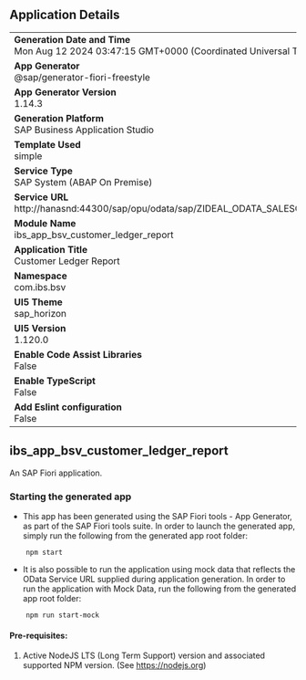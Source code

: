 ## Application Details
|               |
| ------------- |
|**Generation Date and Time**<br>Mon Aug 12 2024 03:47:15 GMT+0000 (Coordinated Universal Time)|
|**App Generator**<br>@sap/generator-fiori-freestyle|
|**App Generator Version**<br>1.14.3|
|**Generation Platform**<br>SAP Business Application Studio|
|**Template Used**<br>simple|
|**Service Type**<br>SAP System (ABAP On Premise)|
|**Service URL**<br>http://hanasnd:44300/sap/opu/odata/sap/ZIDEAL_ODATA_SALESORDER_SRV|
|**Module Name**<br>ibs_app_bsv_customer_ledger_report|
|**Application Title**<br>Customer Ledger Report|
|**Namespace**<br>com.ibs.bsv|
|**UI5 Theme**<br>sap_horizon|
|**UI5 Version**<br>1.120.0|
|**Enable Code Assist Libraries**<br>False|
|**Enable TypeScript**<br>False|
|**Add Eslint configuration**<br>False|

## ibs_app_bsv_customer_ledger_report

An SAP Fiori application.

### Starting the generated app

-   This app has been generated using the SAP Fiori tools - App Generator, as part of the SAP Fiori tools suite.  In order to launch the generated app, simply run the following from the generated app root folder:

```
    npm start
```

- It is also possible to run the application using mock data that reflects the OData Service URL supplied during application generation.  In order to run the application with Mock Data, run the following from the generated app root folder:

```
    npm run start-mock
```

#### Pre-requisites:

1. Active NodeJS LTS (Long Term Support) version and associated supported NPM version.  (See https://nodejs.org)


